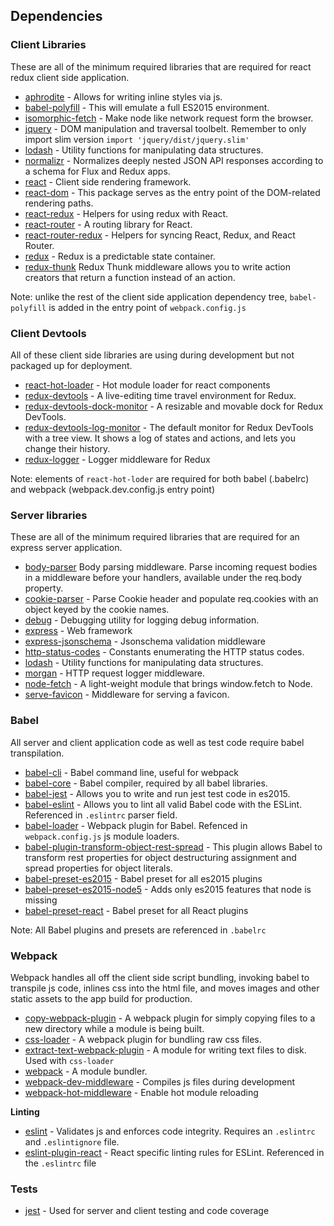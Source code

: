 ## Dependencies

### Client Libraries

These are all of the minimum required libraries that are required for react redux client side application.

* [aphrodite](https://github.com/Khan/aphrodite) - Allows for writing inline styles via js.
* [babel-polyfill](https://babeljs.io/docs/usage/polyfill/) - This will emulate a full ES2015 environment.
* [isomorphic-fetch](https://github.com/matthew-andrews/isomorphic-fetch) - Make node like network request form the browser.
* [jquery](http://jquery.com) - DOM manipulation and traversal toolbelt. Remember to only import slim version `import 'jquery/dist/jquery.slim'`
* [lodash](https://lodash.com/) - Utility functions for manipulating data structures.
* [normalizr](https://github.com/paularmstrong/normalizr) - Normalizes deeply nested JSON API responses according to a schema for Flux and Redux apps.
* [react](https://facebook.github.io/react/) - Client side rendering framework.
* [react-dom](https://www.npmjs.com/package/react-dom) - This package serves as the entry point of the DOM-related rendering paths.
* [react-redux](http://redux.js.org/docs/basics/UsageWithReact.html) - Helpers for using redux with React.
* [react-router](https://github.com/ReactTraining/react-router) - A routing library for React.
* [react-router-redux](https://github.com/reactjs/react-router-redux) - Helpers for syncing React, Redux, and React Router.
* [redux](http://redux.js.org/) - Redux is a predictable state container.
* [redux-thunk](https://github.com/gaearon/redux-thunk#motivation) Redux Thunk middleware allows you to write action creators that return a function instead of an action.

Note: unlike the rest of the client side application
      dependency tree, `babel-polyfill` is added
      in the entry point of `webpack.config.js`

### Client Devtools

All of these client side libraries are using during development but not packaged up for deployment.

* [react-hot-loader](https://github.com/gaearon/react-hot-loader) - Hot module loader for react components
* [redux-devtools](https://github.com/gaearon/redux-devtools) - A live-editing time travel environment for Redux.
* [redux-devtools-dock-monitor](https://github.com/gaearon/redux-devtools-dock-monitor) - A resizable and movable dock for Redux DevTools.
* [redux-devtools-log-monitor](https://github.com/gaearon/redux-devtools-log-monitor) - The default monitor for Redux DevTools with a tree view.
It shows a log of states and actions, and lets you change their history.
* [redux-logger](http://evgenyrodionov.github.io/redux-logger/) - Logger middleware for Redux

Note: elements of `react-hot-loder` are required
      for both babel (.babelrc) and webpack
      (webpack.dev.config.js entry point)

### Server libraries

These are all of the minimum required libraries that are required for an express server application.

* [body-parser](https://github.com/expressjs/body-parser) Body parsing middleware. Parse incoming request bodies in a middleware before your handlers, available under the req.body property.
* [cookie-parser](https://github.com/expressjs/cookie-parser) - Parse Cookie header and populate req.cookies with an object keyed by the cookie names.
* [debug](https://www.npmjs.com/package/debug) - Debugging utility for logging debug information.
* [express](https://expressjs.com/) - Web framework
* [express-jsonschema](https://www.npmjs.com/package/express-jsonschema) - Jsonschema validation middleware
* [http-status-codes](https://www.npmjs.com/package/http-status-codes) - Constants enumerating the HTTP status codes.
* [lodash](https://lodash.com/) - Utility functions for manipulating data structures.
* [morgan](https://github.com/expressjs/morgan) - HTTP request logger middleware.
* [node-fetch](https://www.npmjs.com/package/node-fetch) - A light-weight module that brings window.fetch to Node.
* [serve-favicon](https://github.com/expressjs/serve-favicon) - Middleware for serving a favicon.

### Babel

All server and client application code as well as test code require babel transpilation.

* [babel-cli](http://babeljs.io/docs/usage/cli/) - Babel command line, useful for webpack
* [babel-core](https://github.com/babel/babel/tree/master/packages/babel-core) - Babel compiler, required by all babel libraries.
* [babel-jest](https://github.com/facebook/jest/tree/master/packages/babel-jest) - Allows you to write and run jest test code in es2015.
* [babel-eslint](https://github.com/babel/babel-eslint) - Allows you to lint all valid Babel code with the ESLint. Referenced in `.eslintrc` parser field.
* [babel-loader](https://github.com/babel/babel-loader) - Webpack plugin for Babel. Refenced in `webpack.config.js` js module loaders.
* [babel-plugin-transform-object-rest-spread](https://babeljs.io/docs/plugins/transform-object-rest-spread/) - This plugin allows Babel to transform rest properties for object destructuring assignment and spread properties for object literals.
* [babel-preset-es2015](https://www.npmjs.com/package/babel-preset-es2015) - Babel preset for all es2015 plugins
* [babel-preset-es2015-node5](https://www.npmjs.com/package/babel-preset-es2015-node5) - Adds only es2015 features that node is missing
* [babel-preset-react](https://www.npmjs.com/package/babel-preset-react) - Babel preset for all React plugins

Note: All Babel plugins and presets are referenced in `.babelrc`

### Webpack

Webpack handles all off the client side script bundling, invoking babel to transpile js code, inlines css into the html file, and moves images and other static assets to the app build for production.

* [copy-webpack-plugin](https://webpack.github.io/) - A webpack plugin for simply copying files to a new directory while a module is being built.
* [css-loader](https://webpack.github.io/) - A webpack plugin for bundling raw css files.
* [extract-text-webpack-plugin](https://webpack.github.io/) - A module for writing text files to disk. Used with `css-loader`
* [webpack](https://webpack.github.io/) - A module bundler.
* [webpack-dev-middleware](https://github.com/webpack/webpack-dev-middleware) - Compiles js files during development
* [webpack-hot-middleware](https://github.com/glenjamin/webpack-hot-middleware) - Enable hot module reloading

**Linting**
* [eslint](http://eslint.org/) - Validates js and enforces code integrity. Requires an `.eslintrc` and `.eslintignore` file.
* [eslint-plugin-react](https://github.com/babel/babel-eslint) - React specific linting rules for ESLint. Referenced in the `.eslintrc` file

### Tests
* [jest](https://facebook.github.io/jest/) - Used for server and client testing and code coverage

